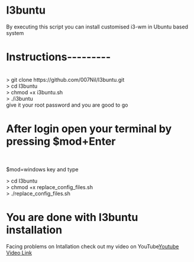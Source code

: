 # I3buntu
By executing this script you can install customised i3-wm in Ubuntu based system
<h1>Instructions---------</h1><br>
> git clone https://github.com/007Nil/I3buntu.git <br>
> cd I3buntu <br>
> chmod +x i3buntu.sh <br>
> ./i3buntu<br>
give it your root password and you are good to go

<h1>After login open your terminal by pressing $mod+Enter</h1><br>
<p>$mod=windows key and type</p>
<p>
  > cd I3buntu <br>
  > chmod +x replace_config_files.sh <br>
  >  ./replace_config_files.sh <br>
 </p>
 
 <h1>You are done with I3buntu installation</h1>
Facing problems on Intallation check out my video on YouTube<a href="https://www.youtube.com/watch?v=IMyqzD0OORM" target="_blank">Youtube Video Link

